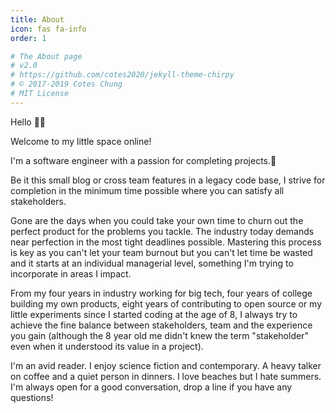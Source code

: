 ```yaml
---
title: About
icon: fas fa-info
order: 1

# The About page
# v2.0
# https://github.com/cotes2020/jekyll-theme-chirpy
# © 2017-2019 Cotes Chung
# MIT License
---
```


Hello 👋🏽

Welcome to my little space online! 

I'm a software engineer with a passion for completing projects.🚀 

Be it this small blog or cross team features in a legacy code base, I strive for completion in the minimum time possible where you can satisfy all stakeholders.

Gone are the days when you could take your own time to churn out the perfect product for the problems you tackle. The industry today demands near perfection in the most tight deadlines possible. Mastering this process is key as you can't let your team burnout but you can't let time be wasted and it starts at an individual managerial level, something I'm trying to incorporate in areas I impact.

From my four years in industry working for big tech, four years of college building my own products, eight years of contributing to open source or my little experiments since I started coding at the age of 8, I always try to achieve the fine balance between stakeholders, team and the experience you gain (although the 8 year old me didn't knew the term "stakeholder" even when it understood its value in a project).

I'm an avid reader. I enjoy science fiction and contemporary. A heavy talker on coffee and a quiet person in dinners. I love beaches but I hate summers. I'm always open for a good conversation, drop a line if you have any questions!